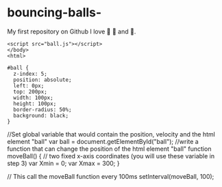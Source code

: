 # bouncing-balls-
My first repository on Github
I love 🍜 🍣 and 🎨.
<!DOCTYPE html>
<html>
<head>
  <meta charset= "UTF-8">
  <title>Bouncing Ball</title>
  <link rel="stylesheet" type+"text/css" href="style.css">
  </head>
  <body>
    <div id="ball"></div>

    <script src="ball.js"></script>
    </body>
    <html>

    #ball {
      z-index: 5;
      position: absolute;
      left: 0px;
      top: 200px;
      width: 100px;
      height: 100px;
      border-radius: 50%;
      background: black;
    }


//Set global variable that would contain the position, velocity and the html element "ball"
var ball = document.getElementById("ball");
//write a function that can change the position of the html element "ball"
function moveBall() {
  // two fixed x-axis coordinates (you will use these variable in step 3)
  var Xmin = 0;
  var Xmax = 300;
}

// This call the moveBall function every 100ms
setInterval(moveBall, 100);
